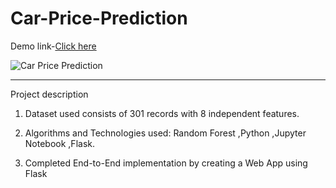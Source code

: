 # Car-Price-Prediction
Demo link-[Click here](https://car-price-prediction-aditya.herokuapp.com)

![Car Price Prediction](https://drive.google.com/file/d/1G7R2BaQp_GGryKwOrr7nZKgntMRqbx8J/view?usp=sharing)




---

Project description

1. Dataset used consists of 301 records with 8 independent features.

2. Algorithms and Technologies used: Random Forest ,Python ,Jupyter Notebook ,Flask.

3. Completed End-to-End implementation by creating a Web App using Flask
